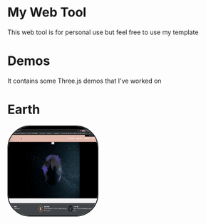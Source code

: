 <h1>My Web Tool</h1>
This web tool is for personal use but feel free to use my template

<h1>Demos</h1>
It contains some Three.js demos that I've worked on

<h1>Earth</h1>
<img   style = "height:200px; width: 200px;border: solid 2px; border-radius: 50px;" 
       src="earthGif.gif" >
